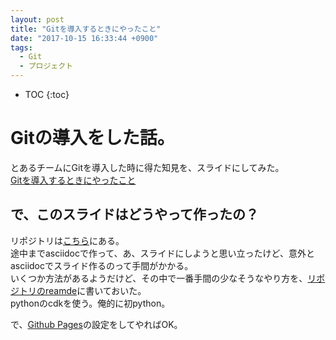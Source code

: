 ```yaml
---
layout: post
title: "Gitを導入するときにやったこと"
date: "2017-10-15 16:33:44 +0900"
tags:
  - Git
  - プロジェクト
---
```


* TOC
{:toc}

# Gitの導入をした話。

とあるチームにGitを導入した時に得た知見を、スライドにしてみた。  
[Gitを導入するときにやったこと](https://snjxnksm.github.io/git_into_the_project/)  

## で、このスライドはどうやって作ったの？

リポジトリは[こちら](https://github.com/snjxnksm/git_into_the_project)にある。  
途中までasciidocで作って、あ、スライドにしようと思い立ったけど、意外とasciidocでスライド作るのって手間がかかる。  
いくつか方法があるようだけど、その中で一番手間の少なそうなやり方を、[リポジトリのreamde](https://github.com/snjxnksm/git_into_the_project/blob/master/README.md)に書いておいた。  
pythonのcdkを使う。俺的に初python。  

で、[Github Pages](https://help.github.com/articles/what-is-github-pages/)の設定をしてやればOK。  
